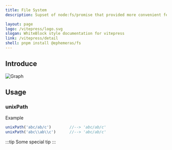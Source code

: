 ```yaml
---
title: File System
description: Supset of node:fs/promise that provided more convenient features.

layout: page
logo: /vitepress/logo.svg 
slogan: WhiteBlock style documentation for vitepress
link: /vitepress/detail
shell: pnpm install @ephemeras/fs
---
```


<!-- <p align="center" style="margin-top: 4rem">
  <img width="120" src="/fs.svg" alt="@ephemeras/fs"/>
</p>
<h3 align="center">Make development easier and more efficient
</h3>

![](https://img.shields.io/codecov/c/github/Kythuen/ephemeras?flag=fs) -->

## Introduce
![Graph](https://picsum.photos/1200/200/?random)

## Usage
### unixPath
<FunctionBlock
  :options="{
    desc: 'Determine path exists or not.',
    type: '(path: string): Promise<boolean>',
    params: [
      {
        name: 'path',
        type: 'string',
        desc: 'The path you want to determine.'
      },
      {
        name: 'path',
        type: 'string',
        desc: 'The path you want to determine.'
      }
    ],
    returns: 'Unix format path.'
  }"
/>

Example
```ts
unixPath('abc/ab/c')        //--> 'abc/ab/c'
unixPath('abc\\ab\\c')      //--> 'abc/ab/c'
```

:::tip
Some special tip
:::